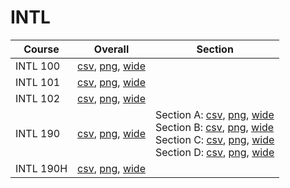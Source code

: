 # INTL

| Course | Overall | Section |
| ------ | ------- | ------- |
| INTL 100 | [csv](https://github.com/UCSD-Historical-Enrollment-Data/2025Fall/blob/main/overall/INTL%20100.csv), [png](https://raw.githubusercontent.com/UCSD-Historical-Enrollment-Data/2025Fall/main/plot_overall/INTL%20100.png), [wide](https://raw.githubusercontent.com/UCSD-Historical-Enrollment-Data/2025Fall/main/plot_overall_wide/INTL%20100.png) |  |
| INTL 101 | [csv](https://github.com/UCSD-Historical-Enrollment-Data/2025Fall/blob/main/overall/INTL%20101.csv), [png](https://raw.githubusercontent.com/UCSD-Historical-Enrollment-Data/2025Fall/main/plot_overall/INTL%20101.png), [wide](https://raw.githubusercontent.com/UCSD-Historical-Enrollment-Data/2025Fall/main/plot_overall_wide/INTL%20101.png) |  |
| INTL 102 | [csv](https://github.com/UCSD-Historical-Enrollment-Data/2025Fall/blob/main/overall/INTL%20102.csv), [png](https://raw.githubusercontent.com/UCSD-Historical-Enrollment-Data/2025Fall/main/plot_overall/INTL%20102.png), [wide](https://raw.githubusercontent.com/UCSD-Historical-Enrollment-Data/2025Fall/main/plot_overall_wide/INTL%20102.png) |  |
| INTL 190 | [csv](https://github.com/UCSD-Historical-Enrollment-Data/2025Fall/blob/main/overall/INTL%20190.csv), [png](https://raw.githubusercontent.com/UCSD-Historical-Enrollment-Data/2025Fall/main/plot_overall/INTL%20190.png), [wide](https://raw.githubusercontent.com/UCSD-Historical-Enrollment-Data/2025Fall/main/plot_overall_wide/INTL%20190.png) | Section A: [csv](https://github.com/UCSD-Historical-Enrollment-Data/2025Fall/blob/main/section/INTL%20190_A.csv), [png](https://raw.githubusercontent.com/UCSD-Historical-Enrollment-Data/2025Fall/main/plot_section/INTL%20190_A.png), [wide](https://raw.githubusercontent.com/UCSD-Historical-Enrollment-Data/2025Fall/main/plot_section_wide/INTL%20190_A.png)<br>Section B: [csv](https://github.com/UCSD-Historical-Enrollment-Data/2025Fall/blob/main/section/INTL%20190_B.csv), [png](https://raw.githubusercontent.com/UCSD-Historical-Enrollment-Data/2025Fall/main/plot_section/INTL%20190_B.png), [wide](https://raw.githubusercontent.com/UCSD-Historical-Enrollment-Data/2025Fall/main/plot_section_wide/INTL%20190_B.png)<br>Section C: [csv](https://github.com/UCSD-Historical-Enrollment-Data/2025Fall/blob/main/section/INTL%20190_C.csv), [png](https://raw.githubusercontent.com/UCSD-Historical-Enrollment-Data/2025Fall/main/plot_section/INTL%20190_C.png), [wide](https://raw.githubusercontent.com/UCSD-Historical-Enrollment-Data/2025Fall/main/plot_section_wide/INTL%20190_C.png)<br>Section D: [csv](https://github.com/UCSD-Historical-Enrollment-Data/2025Fall/blob/main/section/INTL%20190_D.csv), [png](https://raw.githubusercontent.com/UCSD-Historical-Enrollment-Data/2025Fall/main/plot_section/INTL%20190_D.png), [wide](https://raw.githubusercontent.com/UCSD-Historical-Enrollment-Data/2025Fall/main/plot_section_wide/INTL%20190_D.png) |
| INTL 190H | [csv](https://github.com/UCSD-Historical-Enrollment-Data/2025Fall/blob/main/overall/INTL%20190H.csv), [png](https://raw.githubusercontent.com/UCSD-Historical-Enrollment-Data/2025Fall/main/plot_overall/INTL%20190H.png), [wide](https://raw.githubusercontent.com/UCSD-Historical-Enrollment-Data/2025Fall/main/plot_overall_wide/INTL%20190H.png) |  |

